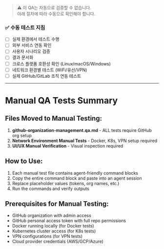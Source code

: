 > ⚠️ 이 QA는 자동으로 검증할 수 없습니다.  
> 아래 절차에 따라 수동으로 확인해야 합니다.

### ✅ 수동 테스트 지침
- [ ] 실제 환경에서 테스트 수행
- [ ] 외부 서비스 연동 확인  
- [ ] 사용자 시나리오 검증
- [ ] 결과 문서화
- [ ] 크로스 플랫폼 호환성 확인 (Linux/macOS/Windows)
- [ ] 네트워크 환경별 테스트 (WiFi/유선/VPN)
- [ ] 실제 GitHub/GitLab 조직 연동 테스트

---

# Manual QA Tests Summary

## Files Moved to Manual Testing:

1. **github-organization-management.qa.md** - ALL tests require GitHub org setup
2. **Network Environment Manual Tests** - Docker, K8s, VPN setup required  
3. **UI/UX Manual Verification** - Visual inspection required

## How to Use:

1. Each manual test file contains agent-friendly command blocks
2. Copy the entire command block and paste into an agent session
3. Replace placeholder values (tokens, org names, etc.)
4. Run the commands and verify outputs

## Prerequisites for Manual Testing:

- GitHub organization with admin access
- GitHub personal access token with full repo permissions
- Docker running locally (for Docker tests)
- Kubernetes cluster access (for K8s tests)
- VPN configurations (for VPN tests)
- Cloud provider credentials (AWS/GCP/Azure)
